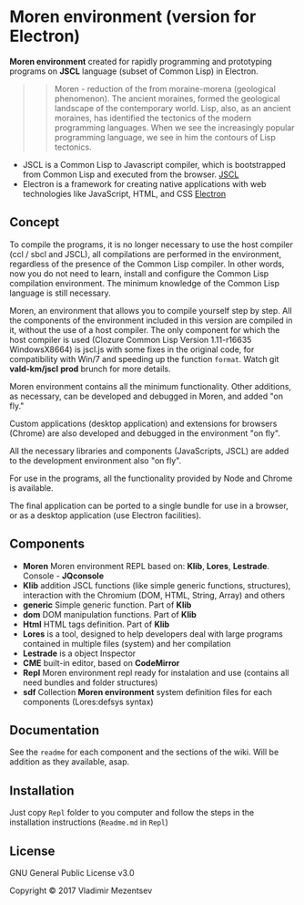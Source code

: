 # Moren environment (version for Electron)
**Moren environment** created for rapidly programming and prototyping programs on **JSCL** language (subset of Common Lisp) in Electron.

>>Moren - reduction of the from moraine-morena (geological phenomenon).
The ancient moraines, formed the geological landscape of the contemporary world. Lisp,  also, as an ancient moraines, has identified the tectonics of the modern programming languages. When we see the increasingly popular programming language, we see in him the contours of Lisp tectonics.

- JSCL is a Common Lisp to Javascript compiler, which is bootstrapped from Common Lisp and executed from the browser. [JSCL][jscl]
- Electron is a framework for creating native applications with web technologies like JavaScript, HTML, and CSS [Electron][electron]

## Concept
To compile the programs, it is no longer necessary to use the host compiler (ccl / sbcl and JSCL), all compilations are performed in the environment, regardless of the presence of the Common Lisp compiler.
In other words, now you do not need to learn, install and configure the Common Lisp compilation environment. The minimum knowledge of the Common Lisp language is still necessary.

Moren, an environment that allows you to compile yourself step by step. All the components of the environment included in this version are compiled in it, without the use of a host compiler.
The only component for which the host compiler is used (Clozure Common Lisp Version 1.11-r16635 WindowsX8664) is jscl.js with some fixes in the original code, for compatibility with Win/7 and speeding up the function `format`. Watch git **vald-km/jscl** **prod** brunch for more details.

Moren environment contains all the minimum functionality. Other additions, as necessary, can be developed and debugged in Moren, and added  "on fly."

Custom applications (desktop application) and extensions for browsers (Chrome) are also developed and debugged in the environment "on fly".

All the necessary libraries and components (JavaScripts, JSCL) are added to the development environment also  "on fly".

For use in the programs, all the functionality provided by Node and Chrome is available.

The final application can be ported to a single bundle for use in a browser, or as a desktop application (use Electron facilities).

## Components
- **Moren** Moren environment REPL based on: **Klib**, **Lores**, **Lestrade**. Console - **JQconsole**
- **Klib**  addition JSCL functions (like simple generic functions, structures), interaction with the Chromium (DOM, HTML, String, Array) and others
- **generic**  Simple generic function. Part of **Klib**
- **dom**  DOM manipulation functions. Part of **Klib**
- **Html** HTML tags definition. Part of **Klib**
- **Lores** is a tool, designed to help developers deal with large programs contained in multiple files (system) and her compilation
- **Lestrade** is a object Inspector
- **CME**   built-in editor, based on **CodeMirror**
- **Repl**  Moren environment repl ready for instalation and use (contains all need bundles and folder structures)
- **sdf**   Collection **Moren environment** system definition files for each components (Lores:defsys syntax)

## Documentation
See the `readme` for each component and the sections of the wiki. Will be addition as they available, asap.


## Installation
Just copy `Repl` folder to you computer and follow the steps in the installation instructions (`Readme.md` in `Repl`)

## License
GNU General Public License v3.0

Copyright © 2017 Vladimir Mezentsev


[jscl]: <https://github.com/jscl-project/jscl>
[electron]: <https://electron.atom.io/>
